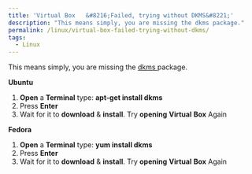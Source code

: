 ```yaml
---
title: 'Virtual Box   &#8216;Failed, trying without DKMS&#8221;'
description: "This means simply, you are missing the dkms package."
permalink: /linux/virtual-box-failed-trying-without-dkms/
tags:
  - Linux
---
```

This means simply, you are missing the <a title="Dynamic Kernel Module Support" href="http://en.wikipedia.org/wiki/Dynamic_Kernel_Module_Support" target="_blank">dkms </a>package.

**Ubuntu**

  1. **Open** a **Terminal** type: **apt-get install dkms**
  2. Press **Enter**
  3. Wait for it to **download** & **install**. Try **opening** **Virtual** **Box** Again

**Fedora**

  1. **Open** a **Terminal** type: **yum install dkms**
  2. Press **Enter**
  3. Wait for it to **download** & **install**. Try **opening** **Virtual** **Box** Again
